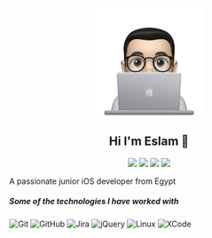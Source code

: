 <p align="center">
 <img width="200px" src="https://github.com/ioslam/ioslam/blob/main/profile.png" align="center" alt="Eslam Mohamed" />
 <h2 align="center">Hi I'm Eslam 👋</h2>
 <p align="center">
    <a href="https://www.linkedin.com/in/i2eslam"><img src="https://img.shields.io/badge/linkedin-%230177B5?style=flat&logo=linkedin&logoColor=white"/></a>
    <a href="mailto:ios.eslam0@gmail.com"><img src="https://img.shields.io/badge/gmail-%23FF0000?style=flat&logo=gmail&logoColor=white"/></a>
    <a href="https://www.youtube.com/channel/UC8ZvLRIIxWo7dOeDsUCj-qw"><img src="https://img.shields.io/badge/youtube-%23FF0000?style=flat&logo=youtube&logoColor=white"/></a>
    <a href="https://www.facebook.com/i2eslam"><img src="https://img.shields.io/badge/facebook-%234267b2?style=flat&logo=facebook&logoColor=white"/></a>
  </p>
</p>
<p align="left">
  <p align="left">A passionate junior iOS developer from Egypt</p>
</p>

##### Some of the technologies I have worked with

![Git](https://img.shields.io/badge/-Git-222222?style=flat&logo=git&logoColor=F05032)
![GitHub](https://img.shields.io/badge/-GitHub-222222?style=flat&logo=github&logoColor=181717)
![Jira](https://img.shields.io/badge/-Jira-222222?style=flat&logo=jira-software&logoColor=white&logoColor=0052CC)
![jQuery](https://img.shields.io/badge/-jQuery-222222?style=flat&logo=jQuery&logoColor=0769AD)
![Linux](https://img.shields.io/badge/-Linux-222222?style=flat&logo=linux&logoColor=FCC624)
![XCode](https://img.shields.io/badge/-XCode-222222?style=flat&logo=XCode&logoColor=1575F9)

